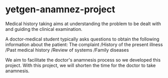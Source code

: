 # yetgen-anamnez-project
Medical history taking aims at understanding the problem to be dealt with and guiding the clinical examination.

A doctor-medical student typically asks questions to obtain the following information about the patient:
The complaint
/History of the present illness
/Past medical history
/Review of systems
/Family diseases

We aim to facilitate the doctor's anamnesis process so we developed this project. With this project, we will shorten the time for the doctor to take anamnesis.
